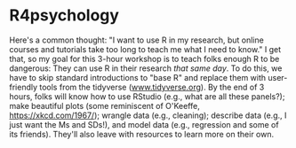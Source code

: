 # R4psychology
Here's a common thought: "I want to use R in my research, but online courses and tutorials take too long to teach me what I need to know." I get that, so my goal for this 3-hour workshop is to teach folks enough R to be dangerous: They can use R in their research *that same day*. To do this, we have to skip standard introductions to "base R" and replace them with user-friendly tools from the tidyverse (www.tidyverse.org). By the end of 3 hours, folks will know how to use RStudio (e.g., what are all these panels?); make beautiful plots (some reminiscent of O'Keeffe, https://xkcd.com/1967/); wrangle data (e.g., cleaning); describe data (e.g., I just want the Ms and SDs!), and model data (e.g., regression and some of its friends). They'll also leave with resources to learn more on their own.
